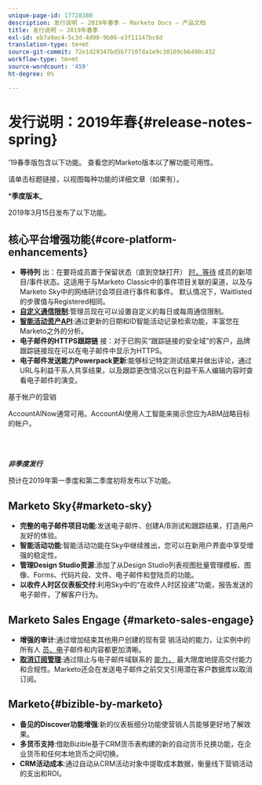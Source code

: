 ```yaml
---
unique-page-id: 17728380
description: 发行说明 — 2019年春季 — Marketo Docs — 产品文档
title: 发行说明 — 2019年春季
exl-id: eb7a9ac4-5c3d-4d98-9b06-e3f11147bc6d
translation-type: tm+mt
source-git-commit: 72e1d29347bd5b77107da1e9c30169cb6490c432
workflow-type: tm+mt
source-wordcount: '459'
ht-degree: 0%

---
```


# 发行说明：2019年春{#release-notes-spring}

’19春季版包含以下功能。 查看您的Marketo版本以了解功能可用性。

请单击标题链接，以视图每种功能的详细文章（如果有）。

***季度版本_**

2019年3月15日发布了以下功能。

## 核心平台增强功能{#core-platform-enhancements}

* **等待列** 出：在要将成员置于保留状态（直到空缺打开） [时，等待](/help/marketo/product-docs/core-marketo-concepts/smart-campaigns/program-flow-actions/change-program-status.md) 成员的新项目/事件状态。这适用于与Marketo Classic中的事件项目关联的渠道，以及与Marketo Sky中的网络研讨会项目进行事件和事件。 默认情况下，Waitlisted的步骤值与Registered相同。
* **[自定义通信限制](/help/marketo/product-docs/administration/email-setup/enable-communication-limits.md)**:管理员现在可以设置自定义的每日或每周通信限制。
* **[智能活动资产API](https://developers.marketo.com/rest-api/assets/campaigns/)**:通过更新的日期和ID智能活动记录检索功能，丰富您在Marketo之外的分析。
* **电子邮件的HTTPS跟踪链** 接：对于已购买“跟踪链接的安全域”的客户，品牌跟踪链接现在可以在电子邮件中显示为HTTPS。
* **电子邮件发送能力Powerpack更新**:能够标记特定测试结果并做出评论，通过URL与利益干系人共享结果，以及跟踪更改情况以在利益干系人编辑内容时查看电子邮件的演变。

基于帐户的营销

**[](/help/marketo/product-docs/target-account-management/account-profiling/account-profiling-ranking-and-tuning.md)** AccountAINow通常可用。AccountAI使用人工智能来揭示您应为ABM战略目标的帐户。

<br> 

**_非季度发行_**

预计在2019年第一季度和第二季度初将发布以下功能。

## Marketo Sky{#marketo-sky}

* **完整的电子邮件项目功能**:发送电子邮件、创建A/B测试和跟踪结果，打造用户友好的体验。
* **智能活动功能**:智能活动功能在Sky中继续推出，您可以在新用户界面中享受增强的稳定性。
* **管理Design Studio资源**:添加了从Design Studio列表视图批量管理模板、图像、Forms、代码片段、文件、电子邮件和登陆页的功能。
* **以收件人时区仪表板交付**:利用Sky中的“在收件人时区投递”功能，报告发送的电子邮件，了解客户行为。

## Marketo Sales Engage {#marketo-sales-engage}

* **增强的审计**:通过增加结束其他用户创建的现有营 [](/help/marketo/product-docs/marketo-sales-connect/templates/view-template-list-as-a-another-user.md) 销活动的能力，让实例中的所有人 [员、电](/help/marketo/product-docs/marketo-sales-connect/campaigns/view-campaigns-list-as-another-user.md)子邮件和内容都更加清晰。
* **[取消订阅管理](/help/marketo/product-docs/marketo-sales-connect/email/unsubscribes/marketo-unsubscribe-check.md)**:通过阻止与电子邮件域联系的 [能力，](/help/marketo/product-docs/marketo-sales-connect/admin/blocked-domains.md) 最大限度地提高交付能力和合规性。Marketo还会在发送电子邮件之前交叉引用潜在客户数据库以取消订阅。

## Marketo{#bizible-by-marketo}

* **备见的Discover功能增强**:新的仪表板细分功能使营销人员能够更好地了解效果。
* **多货币支持**:借助Bizible基于CRM货币表构建的新的自动货币兑换功能，在企业货币和任何本地货币之间切换。
* **CRM活动成本**:通过自动从CRM活动对象中提取成本数据，衡量线下营销活动的支出和ROI。
